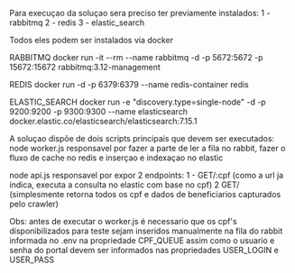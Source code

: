 Para execuçao da soluçao sera preciso ter previamente instalados:
1 - rabbitmq
2 - redis
3 - elastic_search

Todos eles podem ser instalados via docker

RABBITMQ
docker run -it --rm --name rabbitmq -d -p 5672:5672 -p 15672:15672 rabbitmq:3.12-management

REDIS
docker run -d -p 6379:6379 --name redis-container redis

ELASTIC_SEARCH
docker run -e "discovery.type=single-node" -d -p 9200:9200 -p 9300:9300 --name elasticsearch docker.elastic.co/elasticsearch/elasticsearch:7.15.1

A soluçao dispõe de dois scripts principais que devem ser executados:
node worker.js
responsavel por fazer a parte de ler a fila no rabbit, fazer o fluxo de cache no redis e inserçao e indexaçao no elastic

node api.js
responsavel por expor 2 endpoints: 
1 - GET/:cpf    (como a url ja indica, executa a consulta no elastic com base no cpf)
2 GET/    (simplesmente retorna todos os cpf e dados de beneficiarios capturados pelo crawler)

Obs: antes de executar o worker.js é necessario que os cpf's disponibilizados para teste sejam inseridos manualmente na fila do rabbit informada no .env na propriedade CPF_QUEUE
assim como o usuario e senha do portal devem ser informados nas propriedades USER_LOGIN e USER_PASS